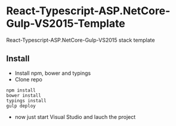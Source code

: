 # React-Typescript-ASP.NetCore-Gulp-VS2015-Template
React-Typescript-ASP.NetCore-Gulp-VS2015 stack template

## Install

- Install npm, bower and typings
- Clone repo

 ```
npm install
bower install
typings install
gulp deploy
```

- now just start Visual Studio and lauch the project

